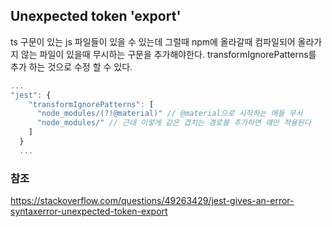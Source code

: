 ## Unexpected token 'export'

ts 구문이 있는 js 파일들이 있을 수 있는데 그럴때 npm에 올라갈때 컴파일되어 올라가지 않는 파일이 있을때 무시하는 구문을 추가해야한다.
transformIgnorePatterns를 추가 하는 것으로 수정 할 수 있다.

```ts
...
"jest": {
    "transformIgnorePatterns": [
      "node_modules/(?!@material)" // @material으로 시작하는 애들 무시
      "node_modules/" // 근데 이렇게 같은 겹치는 경로를 추가하면 얘만 적용된다
    ]
  }
  ...
```

### 참조

https://stackoverflow.com/questions/49263429/jest-gives-an-error-syntaxerror-unexpected-token-export
